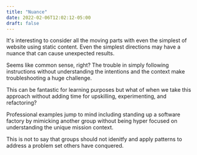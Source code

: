 ```yaml
---
title: "Nuance"
date: 2022-02-06T12:02:12-05:00
draft: false
---
```

It's interesting to consider all the moving parts with even the simplest of website using static content. Even the simplest directions may have a nuance that can cause unexpected results.  

Seems like common sense, right?  The trouble in simply following instructions without understanding the intentions and the context make troubleshooting a huge challenge.  

This can be fantastic for learning purposes but what of when we take this approach without adding time for upskilling, experimenting, and refactoring?  

Professional examples jump to mind including standing up a software factory by mimicking another group without being hyper focused on understanding the unique mission context.  

This is not to say that groups should not idenitfy and apply patterns to address a problem set others have conquered.  
